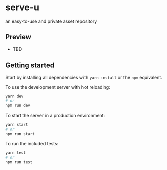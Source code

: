 # serve-u

an easy-to-use and private asset repository

## Preview

- TBD

## Getting started

Start by installing all dependencies with `yarn install` or the `npm` equivalent.

To use the development server with hot reloading:

```bash
yarn dev
# or
npm run dev
```

To start the server in a production environment:

```bash
yarn start
# or
npm run start
```

To run the included tests:

```bash
yarn test
# or
npm run test
```
